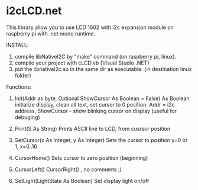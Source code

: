 i2cLCD.net
==========

This library allow you to use LCD 1602 with i2c expansion module on raspberry pi with .net mono runtime.

INSTALL:

1) compile libNativeI2C by "make" command (on raspberry pi, linux).
2) compile your project with cLCD.vb (Visual Studio .NET)
3) put the libnativei2c.so in the same dir as executable. (in destination linux folder)

Functions:

1) Init(Addr as byte, Optional ShowCursor As Boolean = False) As Boolean
initialize display, clean all text, set cursor to 0 position.
Addr = i2c address, ShowCursor - show blinking cursor on display (useful for debuging)

2) Print(S As String) 
Prints ASCII line to LCD, from cusrsor position

3) SetCursor(x As Integer, y As Integer)
Sets the cursor to position y=0 or 1, x=0..16

4) CursorHome()
Sets cursor to zero position (beginning)

5) CursorLeft() CursorRight() , no comments ;)

6) SetLight(LightState As Boolean)
Set display light on/off

